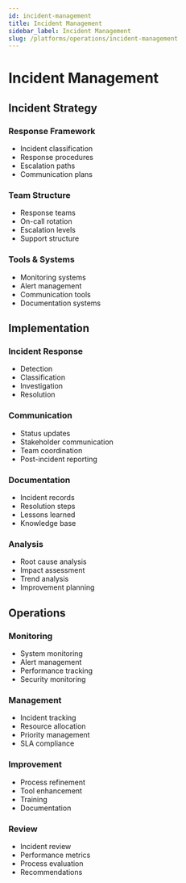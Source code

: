 ```yaml
---
id: incident-management
title: Incident Management
sidebar_label: Incident Management
slug: /platforms/operations/incident-management
---
```


# Incident Management

## Incident Strategy

### Response Framework
- Incident classification
- Response procedures
- Escalation paths
- Communication plans

### Team Structure
- Response teams
- On-call rotation
- Escalation levels
- Support structure

### Tools & Systems
- Monitoring systems
- Alert management
- Communication tools
- Documentation systems

## Implementation

### Incident Response
- Detection
- Classification
- Investigation
- Resolution

### Communication
- Status updates
- Stakeholder communication
- Team coordination
- Post-incident reporting

### Documentation
- Incident records
- Resolution steps
- Lessons learned
- Knowledge base

### Analysis
- Root cause analysis
- Impact assessment
- Trend analysis
- Improvement planning

## Operations

### Monitoring
- System monitoring
- Alert management
- Performance tracking
- Security monitoring

### Management
- Incident tracking
- Resource allocation
- Priority management
- SLA compliance

### Improvement
- Process refinement
- Tool enhancement
- Training
- Documentation

### Review
- Incident review
- Performance metrics
- Process evaluation
- Recommendations 